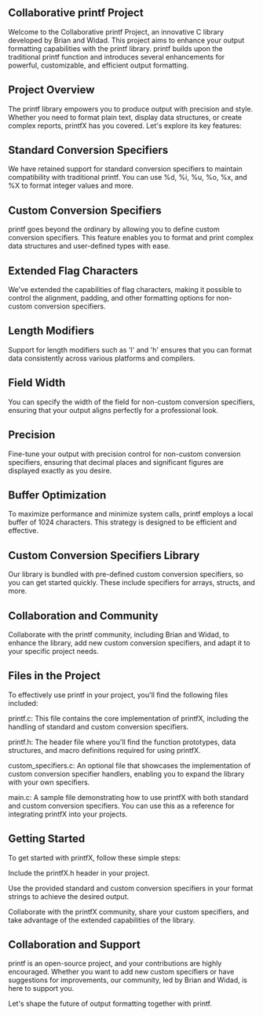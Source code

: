## Collaborative printf Project
Welcome to the Collaborative printf Project, an innovative C library developed by Brian and Widad. This project aims to enhance your output formatting capabilities with the printf library. printf  builds upon the traditional printf function and introduces several enhancements for powerful, customizable, and efficient output formatting.

## Project Overview
The printf library empowers you to produce output with precision and style. Whether you need to format plain text, display data structures, or create complex reports, printfX has you covered. Let's explore its key features:

## Standard Conversion Specifiers
We have retained support for standard conversion specifiers to maintain compatibility with traditional printf. You can use %d, %i, %u, %o, %x, and %X to format integer values and more.

## Custom Conversion Specifiers
printf goes beyond the ordinary by allowing you to define custom conversion specifiers. This feature enables you to format and print complex data structures and user-defined types with ease.

## Extended Flag Characters
We've extended the capabilities of flag characters, making it possible to control the alignment, padding, and other formatting options for non-custom conversion specifiers.

## Length Modifiers
Support for length modifiers such as 'l' and 'h' ensures that you can format data consistently across various platforms and compilers.

## Field Width
You can specify the width of the field for non-custom conversion specifiers, ensuring that your output aligns perfectly for a professional look.

## Precision
Fine-tune your output with precision control for non-custom conversion specifiers, ensuring that decimal places and significant figures are displayed exactly as you desire.

## Buffer Optimization
To maximize performance and minimize system calls, printf employs a local buffer of 1024 characters. This strategy is designed to be efficient and effective.

## Custom Conversion Specifiers Library
Our library is bundled with pre-defined custom conversion specifiers, so you can get started quickly. These include specifiers for arrays, structs, and more.

## Collaboration and Community
Collaborate with the printf community, including Brian and Widad, to enhance the library, add new custom conversion specifiers, and adapt it to your specific project needs.

## Files in the Project
To effectively use printf in your project, you'll find the following files included:

printf.c: This file contains the core implementation of printfX, including the handling of standard and custom conversion specifiers.

printf.h: The header file where you'll find the function prototypes, data structures, and macro definitions required for using printfX.

custom_specifiers.c: An optional file that showcases the implementation of custom conversion specifier handlers, enabling you to expand the library with your own specifiers.

main.c: A sample file demonstrating how to use printfX with both standard and custom conversion specifiers. You can use this as a reference for integrating printfX into your projects.

## Getting Started
To get started with printfX, follow these simple steps:

Include the printfX.h header in your project.

Use the provided standard and custom conversion specifiers in your format strings to achieve the desired output.

Collaborate with the printfX community, share your custom specifiers, and take advantage of the extended capabilities of the library.

## Collaboration and Support
printf is an open-source project, and your contributions are highly encouraged. Whether you want to add new custom specifiers or have suggestions for improvements, our community, led by Brian and Widad, is here to support you.

Let's shape the future of output formatting together with printf.




